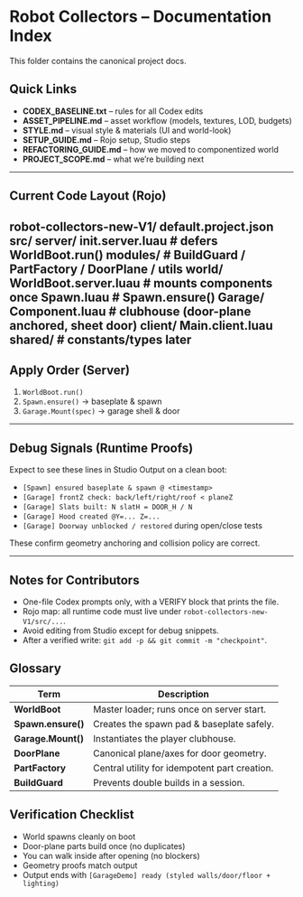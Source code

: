 # Robot Collectors – Documentation Index

This folder contains the canonical project docs.

## Quick Links
- **CODEX_BASELINE.txt** – rules for all Codex edits
- **ASSET_PIPELINE.md** – asset workflow (models, textures, LOD, budgets)
- **STYLE.md** – visual style & materials (UI and world-look)
- **SETUP_GUIDE.md** – Rojo setup, Studio steps
- **REFACTORING_GUIDE.md** – how we moved to componentized world
- **PROJECT_SCOPE.md** – what we’re building next

---
## Current Code Layout (Rojo)
robot-collectors-new-V1/
default.project.json
src/
server/
init.server.luau            # defers WorldBoot.run()
modules/                    # BuildGuard / PartFactory / DoorPlane / utils
world/
WorldBoot.server.luau     # mounts components once
Spawn.luau                # Spawn.ensure()
Garage/
Component.luau          # clubhouse (door-plane anchored, sheet door)
client/
Main.client.luau
shared/                       # constants/types later
---
## Apply Order (Server)

1. `WorldBoot.run()`
2. `Spawn.ensure()` → baseplate & spawn
3. `Garage.Mount(spec)` → garage shell & door

---
## Debug Signals (Runtime Proofs)

Expect to see these lines in Studio Output on a clean boot:

- `[Spawn] ensured baseplate & spawn @ <timestamp>`
- `[Garage] frontZ check: back/left/right/roof < planeZ`
- `[Garage] Slats built: N slatH = DOOR_H / N`
- `[Garage] Hood created @Y=... Z=...`
- `[Garage] Doorway unblocked / restored` during open/close tests

These confirm geometry anchoring and collision policy are correct.

---
## Notes for Contributors

- One-file Codex prompts only, with a VERIFY block that prints the file.
- Rojo map: all runtime code must live under `robot-collectors-new-V1/src/...`.
- Avoid editing from Studio except for debug snippets.
- After a verified write: `git add -p && git commit -m "checkpoint"`.

## Glossary

| Term | Description |
|------|-------------|
| **WorldBoot**      | Master loader; runs once on server start. |
| **Spawn.ensure()** | Creates the spawn pad & baseplate safely. |
| **Garage.Mount()** | Instantiates the player clubhouse. |
| **DoorPlane**      | Canonical plane/axes for door geometry. |
| **PartFactory**    | Central utility for idempotent part creation. |
| **BuildGuard**     | Prevents double builds in a session. |

## Verification Checklist

- World spawns cleanly on boot
- Door-plane parts build once (no duplicates)
- You can walk inside after opening (no blockers)
- Geometry proofs match output
- Output ends with `[GarageDemo] ready (styled walls/door/floor + lighting)`

